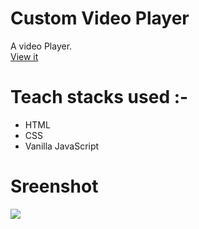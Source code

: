 # Custom Video Player
A video Player.</br>
[View it](https://videoplayerjs.netlify.app/)

# Teach stacks used :-
- HTML
- CSS
- Vanilla JavaScript

# Sreenshot
<img src="https://user-images.githubusercontent.com/56690856/89826289-a853af00-db73-11ea-849f-142f3e9c694d.png">
